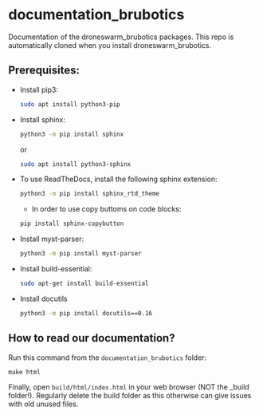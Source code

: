 # documentation_brubotics

Documentation of the droneswarm_brubotics packages.
This repo is automatically cloned when you install droneswarm_brubotics.

## Prerequisites:

* Install pip3:
  ``` bash
  sudo apt install python3-pip
  ```

* Install sphinx:
  ``` bash
  python3 -m pip install sphinx
  ```
  or 

  ``` bash
  sudo apt install python3-sphinx
  ```
* To use ReadTheDocs, install the following sphinx extension:
  ``` bash
  python3 -m pip install sphinx_rtd_theme
  ```

  * In order to use copy buttoms on code blocks:
  ```bash
  pip install sphinx-copybutton
  ```

* Install myst-parser:
  ``` bash
  python3 -m pip install myst-parser
  ```

* Install build-essential:
  ``` bash
  sudo apt-get install build-essential
  ```

* Install docutils
  ```bash
  python3 -m pip install docutils==0.16
  ```

## How to read our documentation?

Run this command from the `documentation_brubotics` folder:

```
make html
```

Finally, open `build/html/index.html` in your web browser (NOT the _build folder!).
Regularly delete the build folder as this otherwise can give issues with old unused files.